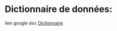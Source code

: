 # Dictionnaire de données:

lien google doc [Dictionnaire](https://docs.google.com/spreadsheets/d/1bpRm4KMfcluQRPSJsFIN80TpagXWnk--ten4bsaBdCI/edit?gid=0#gid=0)